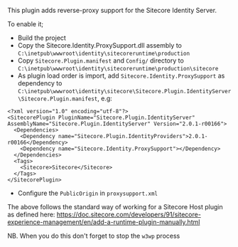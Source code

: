 ﻿This plugin adds reverse-proxy support for the Sitecore Identity Server.

To enable it;
- Build the project
- Copy the Sitecore.Identity.ProxySupport.dll assembly to `C:\inetpub\wwwroot\identity\sitecoreruntime\production`
- Copy `Sitecore.Plugin.manifest` and `Config/` directory to `C:\inetpub\wwwroot\identity\sitecoreruntime\production\sitecore`
- As plugin load order is import, add `Sitecore.Identity.ProxySupport` as dependency to `C:\inetpub\wwwroot\identity\sitecore\Sitecore.Plugin.IdentityServer\Sitecore.Plugin.manifest`, e.g:
```
<?xml version="1.0" encoding="utf-8"?>
<SitecorePlugin PluginName="Sitecore.Plugin.IdentityServer" AssemblyName="Sitecore.Plugin.IdentityServer" Version="2.0.1-r00166">
  <Dependencies>
    <Dependency name="Sitecore.Plugin.IdentityProviders">2.0.1-r00166</Dependency>
    <Dependency name="Sitecore.Identity.ProxySupport"></Dependency>
  </Dependencies>
  <Tags>
    <Sitecore>Sitecore</Sitecore>
  </Tags>
</SitecorePlugin>
```
- Configure the `PublicOrigin` in `proxysupport.xml`


The above follows the standard way of working for a Sitecore Host plugin as defined here:
https://doc.sitecore.com/developers/91/sitecore-experience-management/en/add-a-runtime-plugin-manually.html

NB. When you do this don't forget to stop the `w3wp` process

